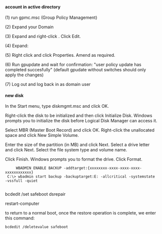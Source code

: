 #### account in active directory

(1) run gpmc.msc (Group Policy Management)

(2) Expand your Domain

(3) Expand <Group Policy Objects> and right-click <default domain controllers policy>.  Click Edit.

(4) Expand: <Computer Configurations> <Policies> <Windows Settings> <Security Settings> <Local Policies> <User Rights Assignment>

(5) Right click <Allow log on locally> and click Properties.  Amend as required.

(6) Run gpupdate and wait for confirmation: "user policy update has completed succesfully" (default gpudate without switches should only apply the changes)

(7) Log out and log back in as domain user


#### new disk

In the Start menu, type diskmgmt.msc and click OK.

Right-click the disk to be initialized and then click Initialize Disk. Windows prompts you to initialize the disk before Logical Disk Manager can access it.

Select MBR (Master Boot Record) and click OK.
Right-click the unallocated space and click New Simple Volume.

Enter the size of the partition (in MB) and click Next.
Select a drive letter and click Next.
Select the file system type and volume name.


Click Finish. Windows prompts you to format the drive.
Click Format.

```
     WBADMIN ENABLE BACKUP -addtarget:{xxxxxxxx-xxxx-xxxx-xxxx-xxxxxxxxxxxx}
 C:\> wbadmin start backup -backuptarget:E: -allcritical -systemstate -vssfull -quiet 
 
 ```
 bcdedit /set safeboot dsrepair

restart-computer

 to return to a normal boot, once the restore operation is complete, we enter this command:

```
bcdedit /deletevalue safeboot
